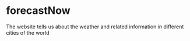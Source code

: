 # forecastNow
The website tells us about the weather and related information in different cities of the world
